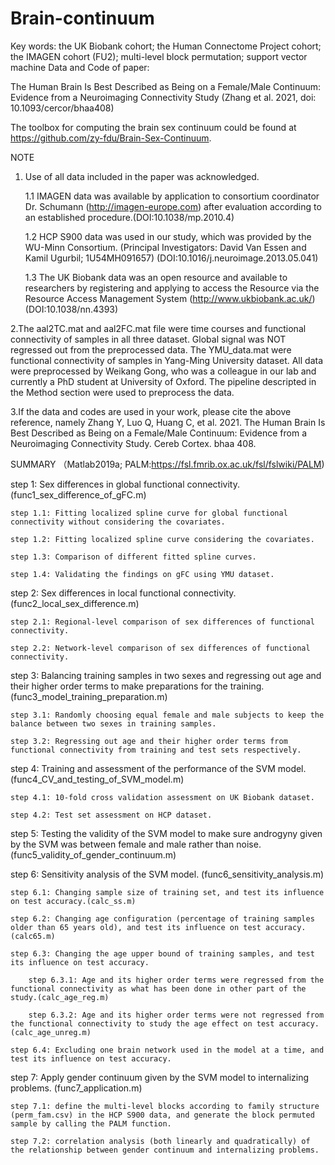 # Brain-continuum
Key words: the UK Biobank cohort; the Human Connectome Project cohort; the IMAGEN cohort (FU2); multi-level block permutation; support vector machine
Data and Code of paper:

The Human Brain Is Best Described as Being on a Female/Male Continuum: Evidence from a Neuroimaging Connectivity Study (Zhang et al. 2021, doi: 10.1093/cercor/bhaa408)

The toolbox for computing the brain sex continuum could be found at https://github.com/zy-fdu/Brain-Sex-Continuum.

NOTE

1. Use of all data included in the paper was acknowledged.
    
    1.1 IMAGEN data was available by application to consortium coordinator Dr. Schumann (http://imagen-europe.com) after evaluation according to an established procedure.(DOI:10.1038/mp.2010.4)
    
    1.2 HCP S900 data was used in our study, which was provided by the WU-Minn Consortium. (Principal Investigators: David Van Essen and Kamil Ugurbil; 1U54MH091657) (DOI:10.1016/j.neuroimage.2013.05.041)
    
    1.3 The UK Biobank data was an open resource and available to researchers by registering and applying to access the Resource via the Resource Access Management System (http://www.ukbiobank.ac.uk/) (DOI:10.1038/nn.4393)

2.The aal2TC.mat and aal2FC.mat file were time courses and functional connectivity of samples in all three dataset. Global signal was NOT regressed out from the preprocessed data. The YMU_data.mat were functional connectivity of samples in Yang-Ming University dataset. All data were preprocessed by Weikang Gong, who was a colleague in our lab and currently a PhD student at University of Oxford. The pipeline descripted in the Method section were used to preprocess the data.

3.If the data and codes are used in your work, please cite the above reference, namely Zhang Y, Luo Q, Huang C, et al. 2021. The Human Brain Is Best Described as Being on a Female/Male Continuum: Evidence from a Neuroimaging Connectivity Study. Cereb Cortex. bhaa 408.

SUMMARY （Matlab2019a; PALM:https://fsl.fmrib.ox.ac.uk/fsl/fslwiki/PALM)

step 1: Sex differences in global functional connectivity. (func1_sex_difference_of_gFC.m)

    step 1.1: Fitting localized spline curve for global functional connectivity without considering the covariates.
    
    step 1.2: Fitting localized spline curve considering the covariates.
    
    step 1.3: Comparison of different fitted spline curves.
    
    step 1.4: Validating the findings on gFC using YMU dataset.


step 2: Sex differences in local functional connectivity. (func2_local_sex_difference.m)

    step 2.1: Regional-level comparison of sex differences of functional connectivity.
  
    step 2.2: Network-level comparison of sex differences of functional connectivity.


step 3: Balancing training samples in two sexes and regressing out age and their higher order terms to make preparations for the training. (func3_model_training_preparation.m)

    step 3.1: Randomly choosing equal female and male subjects to keep the balance between two sexes in training samples.
  
    step 3.2: Regressing out age and their higher order terms from functional connectivity from training and test sets respectively.


step 4: Training and assessment of the performance of the SVM model. (func4_CV_and_testing_of_SVM_model.m)

    step 4.1: 10-fold cross validation assessment on UK Biobank dataset.
  
    step 4.2: Test set assessment on HCP dataset.


step 5: Testing the validity of the SVM model to make sure androgyny given by the SVM was between female and male rather than noise. (func5_validity_of_gender_continuum.m)


step 6: Sensitivity analysis of the SVM model. (func6_sensitivity_analysis.m)

    step 6.1: Changing sample size of training set, and test its influence on test accuracy.(calc_ss.m)
  
    step 6.2: Changing age configuration (percentage of training samples older than 65 years old), and test its influence on test accuracy.(calc65.m)
  
    step 6.3: Changing the age upper bound of training samples, and test its influence on test accuracy.
  
        step 6.3.1: Age and its higher order terms were regressed from the functional connectivity as what has been done in other part of the study.(calc_age_reg.m)
    
        step 6.3.2: Age and its higher order terms were not regressed from the functional connectivity to study the age effect on test accuracy.(calc_age_unreg.m)
    
    step 6.4: Excluding one brain network used in the model at a time, and test its influence on test accuracy.
  

step 7: Apply gender continuum given by the SVM model to internalizing problems. (func7_application.m)

    step 7.1: define the multi-level blocks according to family structure (perm_fam.csv) in the HCP S900 data, and generate the block permuted sample by calling the PALM function.
  
    step 7.2: correlation analysis (both linearly and quadratically) of the relationship between gender continuum and internalizing problems.
